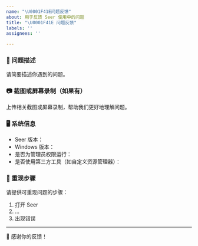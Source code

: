 ```yaml
---
name: "\U0001F41E问题反馈"
about: 用于反馈 Seer 使用中的问题
title: "\U0001F41E 问题反馈"
labels: ''
assignees: ''

---
```


### 🐞 问题描述

请简要描述你遇到的问题。

### 📷 截图或屏幕录制（如果有）

上传相关截图或屏幕录制，帮助我们更好地理解问题。

### 🖥️ 系统信息

- Seer 版本：
- Windows 版本：
- 是否为管理员权限运行：
- 是否使用第三方工具（如自定义资源管理器）：

### 🔁 重现步骤

请提供可重现问题的步骤：

1. 打开 Seer
2. ...
3. 出现错误

---

🙏 感谢你的反馈！
